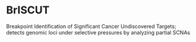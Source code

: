 # BrISCUT
Breakpoint Identification of Significant Cancer Undiscovered Targets; detects genomic loci under selective pressures by analyzing partial SCNAs
